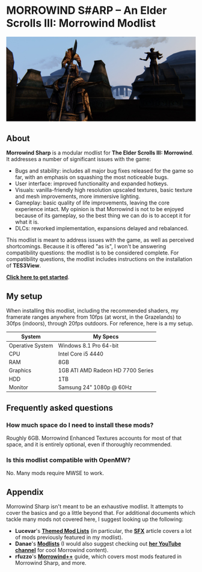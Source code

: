 # MORROWIND S#ARP – An Elder Scrolls III: Morrowind Modlist

![Banner](pictures/banner.jpg)

## About

**Morrowind Sharp** is a modular modlist for **The Elder Scrolls III: Morrowind**. It addresses a number of significant issues with the game:

- Bugs and stability: includes all major bug fixes released for the game so far, with an emphasis on squashing the most noticeable bugs.
- User interface: improved functionality and expanded hotkeys.
- Visuals: vanilla-friendly high resolution upscaled textures, basic texture and mesh improvements, more immersive lighting.
- Gameplay: basic quality of life improvements, leaving the core experience intact. My opinion is that Morrowind is not to be enjoyed because of its gameplay, so the best thing we can do is to accept it for what it is.
- DLCs: reworked implementation, expansions delayed and rebalanced.

This modlist is meant to address issues with the game, as well as perceived shortcomings. Because it is offered "as is", I won't be answering compatibility questions: the modlist is to be considered complete. For compatibility questions, the modlist includes instructions on the installation of **TES3View**.

[**Click here to get started**](setup.md).

## My setup

When installing this modlist, including the recommended shaders, my framerate ranges anywhere from 10fps (at worst, in the Grazelands) to 30fps (indoors), through 20fps outdoors. For reference, here is a my setup.

System | My Specs
------------ | -------------
Operative System | Windows 8.1 Pro 64-bit
CPU | Intel Core i5 4440
RAM | 8GB
Graphics | 1GB ATI AMD Radeon HD 7700 Series
HDD | 1TB
Monitor | Samsung 24" 1080p @ 60Hz

## Frequently asked questions

### How much space do I need to install these mods?

Roughly 6GB. Morrowind Enhanced Textures accounts for most of that space, and it is entirely optional, even if thoroughly recommended.

### Is this modlist compatible with OpenMW?

No. Many mods require MWSE to work.

## Appendix

Morrowind Sharp isn't meant to be an exhaustive modlist. It attempts to cover the basics and go a little beyond that. For additional documents which tackle many mods not covered here, I suggest looking up the following:

- **Lucevar**'s [**Themed Mod Lists**](https://github.com/Lucevar/mw-immersion-mods) (in particular, the [**SFX**](https://github.com/Lucevar/mw-immersion-mods/blob/master/sfx.md) article covers a lot of mods previously featured in my modlist).
- **Danae**'s [**Modlists**](https://danaeplays.thenet.sk/tag/modding/) (I would also suggest checking out [**her YouTube channel**](https://www.youtube.com/user/terdanae) for cool Morrowind content).
- **rfuzzo**'s [**Morrowind++**](https://r-fuzzo.gitbook.io/morrowind++/) guide, which covers most mods featured in Morrowind Sharp, and more.
